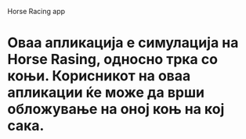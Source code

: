 Horse Racing app

Оваа апликација е симулација на Horse Rasing, односно трка со коњи. Корисникот на оваа апликации ќе може да врши обложување на оној коњ на кој сака. 
===========
